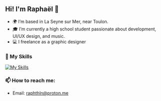 ## Hi! I'm Raphaël 👋

- 🌍 I’m based in La Seyne sur Mer, near Toulon.
- 🎓 I’m currently a high school student passionate about development, UI/UX design, and music.
- 💻 I freelance as a graphic designer
### 📝 My Skills
[![My Skills](https://skillicons.dev/icons?i=ableton,ae,blender,discord,figma,vscode,windows,xd&theme=light)](https://skillicons.dev)
  
### 📫 How to reach me:
- Email: [raphthln@proton.me](mailto:raphthln@proton.me)
